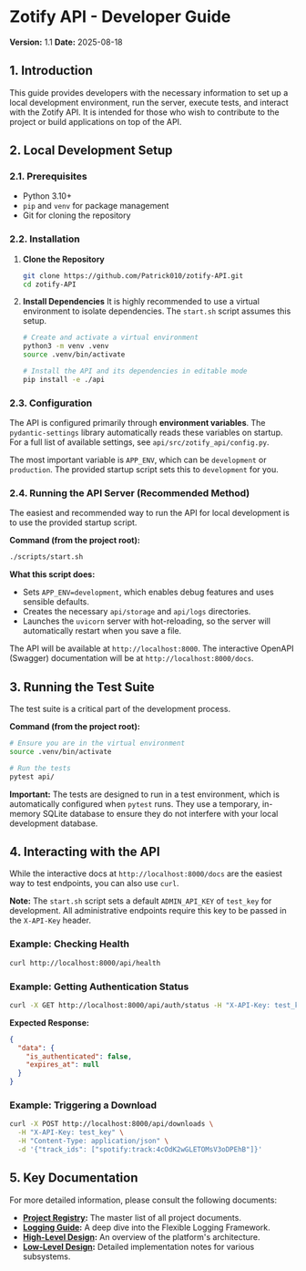 # Zotify API - Developer Guide

**Version:** 1.1
**Date:** 2025-08-18

## 1. Introduction

This guide provides developers with the necessary information to set up a local development environment, run the server, execute tests, and interact with the Zotify API. It is intended for those who wish to contribute to the project or build applications on top of the API.

## 2. Local Development Setup

### 2.1. Prerequisites
-   Python 3.10+
-   `pip` and `venv` for package management
-   Git for cloning the repository

### 2.2. Installation

1.  **Clone the Repository**
    ```bash
    git clone https://github.com/Patrick010/zotify-API.git
    cd zotify-API
    ```

2.  **Install Dependencies**
    It is highly recommended to use a virtual environment to isolate dependencies. The `start.sh` script assumes this setup.
    ```bash
    # Create and activate a virtual environment
    python3 -m venv .venv
    source .venv/bin/activate

    # Install the API and its dependencies in editable mode
    pip install -e ./api
    ```

### 2.3. Configuration

The API is configured primarily through **environment variables**. The `pydantic-settings` library automatically reads these variables on startup. For a full list of available settings, see `api/src/zotify_api/config.py`.

The most important variable is `APP_ENV`, which can be `development` or `production`. The provided startup script sets this to `development` for you.

### 2.4. Running the API Server (Recommended Method)

The easiest and recommended way to run the API for local development is to use the provided startup script.

**Command (from the project root):**
```bash
./scripts/start.sh
```

**What this script does:**
-   Sets `APP_ENV=development`, which enables debug features and uses sensible defaults.
-   Creates the necessary `api/storage` and `api/logs` directories.
-   Launches the `uvicorn` server with hot-reloading, so the server will automatically restart when you save a file.

The API will be available at `http://localhost:8000`. The interactive OpenAPI (Swagger) documentation will be at `http://localhost:8000/docs`.

## 3. Running the Test Suite

The test suite is a critical part of the development process.

**Command (from the project root):**
```bash
# Ensure you are in the virtual environment
source .venv/bin/activate

# Run the tests
pytest api/
```

**Important:** The tests are designed to run in a test environment, which is automatically configured when `pytest` runs. They use a temporary, in-memory SQLite database to ensure they do not interfere with your local development database.

## 4. Interacting with the API

While the interactive docs at `http://localhost:8000/docs` are the easiest way to test endpoints, you can also use `curl`.

**Note:** The `start.sh` script sets a default `ADMIN_API_KEY` of `test_key` for development. All administrative endpoints require this key to be passed in the `X-API-Key` header.

### Example: Checking Health
```bash
curl http://localhost:8000/api/health
```

### Example: Getting Authentication Status
```bash
curl -X GET http://localhost:8000/api/auth/status -H "X-API-Key: test_key"
```
**Expected Response:**
```json
{
  "data": {
    "is_authenticated": false,
    "expires_at": null
  }
}
```

### Example: Triggering a Download
```bash
curl -X POST http://localhost:8000/api/downloads \
  -H "X-API-Key: test_key" \
  -H "Content-Type: application/json" \
  -d '{"track_ids": ["spotify:track:4cOdK2wGLETOMsV3oDPEhB"]}'
```

## 5. Key Documentation

For more detailed information, please consult the following documents:
-   **[Project Registry](./../../project/PROJECT_REGISTRY.md):** The master list of all project documents.
-   **[Logging Guide](./LOGGING_GUIDE.md):** A deep dive into the Flexible Logging Framework.
-   **[High-Level Design](./../../project/HIGH_LEVEL_DESIGN.md):** An overview of the platform's architecture.
-   **[Low-Level Design](./../../project/LOW_LEVEL_DESIGN.md):** Detailed implementation notes for various subsystems.
